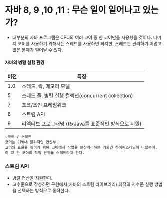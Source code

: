 # 자바 8, 9 ,10 ,11 : 무슨 일이 일어나고 있는가?
- 대부분의 자바 프로그램은 CPU의 여러 코어 중 한 코어만을 사용했을 것이다. 나머지 코어를 사용하기 위해서는 스레드를 사용하면 되지만, 스레드는 관리하기 어렵고 많은 문제가 일어날 수 있다.

#### 자바의 병렬 실행 환경

|버전|특징|
|---|---|
|1.0|스레드, 락, 메모리 모델|
|5|스레드 풀, 병렬 실행 컬렉션(concurrent collection)|
|7|포크/조인 프레임워크|
|8|스트림 API|
|9|리액티브 프로그래밍 (RxJava를 표준적인 방식으로 지원)|

```
💡코어 / 스레드
코어는 CPU내 물리적인 연산부.
코어의 효율을 높이기 위해 코어에서 작업을 분산처리하는 기술인 하이퍼스레딩이 나왔는데, 이 떄 한 코어의 작업 단위를 스레드라고 한다.
```

### 스트림 API
- 병렬 연산을 지원한다.
- 고수준으로 작성하면 구현에서(자바의 스트림 라이브러리) 최적의 저수준 실행 방법을 선택하는 방식으로 동작한다.